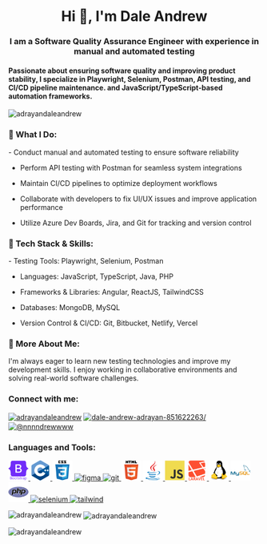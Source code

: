 <h1 align="center">Hi 👋, I'm Dale Andrew</h1>
<h3 align="center">I am a Software Quality Assurance Engineer with experience in manual and automated testing </h3>
<h4>Passionate about ensuring software quality and improving product stability, I specialize in Playwright, Selenium, Postman, API testing, and CI/CD pipeline maintenance. and JavaScript/TypeScript-based automation frameworks.</h4>

<p align="left"> <img src="https://komarev.com/ghpvc/?username=adrayandaleandrew&label=Profile%20views&color=0e75b6&style=flat" alt="adrayandaleandrew" /> </p>

<h3 align="left">🔧 What I Do:</h3>
- Conduct manual and automated testing to ensure software reliability

- Perform API testing with Postman for seamless system integrations

- Maintain CI/CD pipelines to optimize deployment workflows

- Collaborate with developers to fix UI/UX issues and improve application performance

- Utilize Azure Dev Boards, Jira, and Git for tracking and version control

<h3 align="left">🚀 Tech Stack & Skills:</h3>
- Testing Tools: Playwright, Selenium, Postman

- Languages: JavaScript, TypeScript, Java, PHP

- Frameworks & Libraries: Angular, ReactJS, TailwindCSS

- Databases: MongoDB, MySQL

- Version Control & CI/CD: Git, Bitbucket, Netlify, Vercel

<h3 align="left">📌 More About Me:</h3>
<p align="left">I'm always eager to learn new testing technologies and improve my development skills. I enjoy working in collaborative environments and solving real-world software challenges.</p>

<h3 align="left">Connect with me:</h3>
<p align="left">
<a href="https://dev.to/adrayandaleandrew" target="blank"><img align="center" src="https://raw.githubusercontent.com/rahuldkjain/github-profile-readme-generator/master/src/images/icons/Social/devto.svg" alt="adrayandaleandrew" height="30" width="40" /></a>
<a href="https://linkedin.com/in/dale-andrew-adrayan-851622263/" target="blank"><img align="center" src="https://raw.githubusercontent.com/rahuldkjain/github-profile-readme-generator/master/src/images/icons/Social/linked-in-alt.svg" alt="dale-andrew-adrayan-851622263/" height="30" width="40" /></a>
<a href="https://instagram.com/@nnnndrewwww" target="blank"><img align="center" src="https://raw.githubusercontent.com/rahuldkjain/github-profile-readme-generator/master/src/images/icons/Social/instagram.svg" alt="@nnnndrewwww" height="30" width="40" /></a>
</p>

<h3 align="left">Languages and Tools:</h3>
<p align="left"> <a href="https://getbootstrap.com" target="_blank" rel="noreferrer"> <img src="https://raw.githubusercontent.com/devicons/devicon/master/icons/bootstrap/bootstrap-plain-wordmark.svg" alt="bootstrap" width="40" height="40"/> </a> <a href="https://www.w3schools.com/cpp/" target="_blank" rel="noreferrer"> <img src="https://raw.githubusercontent.com/devicons/devicon/master/icons/cplusplus/cplusplus-original.svg" alt="cplusplus" width="40" height="40"/> </a> <a href="https://www.w3schools.com/css/" target="_blank" rel="noreferrer"> <img src="https://raw.githubusercontent.com/devicons/devicon/master/icons/css3/css3-original-wordmark.svg" alt="css3" width="40" height="40"/> </a> <a href="https://www.figma.com/" target="_blank" rel="noreferrer"> <img src="https://www.vectorlogo.zone/logos/figma/figma-icon.svg" alt="figma" width="40" height="40"/> </a> <a href="https://git-scm.com/" target="_blank" rel="noreferrer"> <img src="https://www.vectorlogo.zone/logos/git-scm/git-scm-icon.svg" alt="git" width="40" height="40"/> </a> <a href="https://www.w3.org/html/" target="_blank" rel="noreferrer"> <img src="https://raw.githubusercontent.com/devicons/devicon/master/icons/html5/html5-original-wordmark.svg" alt="html5" width="40" height="40"/> </a> <a href="https://www.java.com" target="_blank" rel="noreferrer"> <img src="https://raw.githubusercontent.com/devicons/devicon/master/icons/java/java-original.svg" alt="java" width="40" height="40"/> </a> <a href="https://developer.mozilla.org/en-US/docs/Web/JavaScript" target="_blank" rel="noreferrer"> <img src="https://raw.githubusercontent.com/devicons/devicon/master/icons/javascript/javascript-original.svg" alt="javascript" width="40" height="40"/> </a> <a href="https://laravel.com/" target="_blank" rel="noreferrer"> <img src="https://raw.githubusercontent.com/devicons/devicon/master/icons/laravel/laravel-plain-wordmark.svg" alt="laravel" width="40" height="40"/> </a> <a href="https://www.linux.org/" target="_blank" rel="noreferrer"> <img src="https://raw.githubusercontent.com/devicons/devicon/master/icons/linux/linux-original.svg" alt="linux" width="40" height="40"/> </a> <a href="https://www.mysql.com/" target="_blank" rel="noreferrer"> <img src="https://raw.githubusercontent.com/devicons/devicon/master/icons/mysql/mysql-original-wordmark.svg" alt="mysql" width="40" height="40"/> </a> <a href="https://www.php.net" target="_blank" rel="noreferrer"> <img src="https://raw.githubusercontent.com/devicons/devicon/master/icons/php/php-original.svg" alt="php" width="40" height="40"/> </a> <a href="https://www.selenium.dev" target="_blank" rel="noreferrer"> <img src="https://raw.githubusercontent.com/detain/svg-logos/780f25886640cef088af994181646db2f6b1a3f8/svg/selenium-logo.svg" alt="selenium" width="40" height="40"/> </a> <a href="https://tailwindcss.com/" target="_blank" rel="noreferrer"> <img src="https://www.vectorlogo.zone/logos/tailwindcss/tailwindcss-icon.svg" alt="tailwind" width="40" height="40"/> </a> </p>

<p><img align="left" src="https://github-readme-stats.vercel.app/api/top-langs?username=adrayandaleandrew&show_icons=true&locale=en&layout=compact" alt="adrayandaleandrew" /></p>

<p>&nbsp;<img align="center" src="https://github-readme-stats.vercel.app/api?username=adrayandaleandrew&show_icons=true&locale=en" alt="adrayandaleandrew" /></p>

<p><img align="center" src="https://github-readme-streak-stats.herokuapp.com/?user=adrayandaleandrew&" alt="adrayandaleandrew" /></p>
